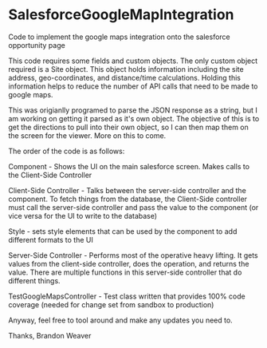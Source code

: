 # SalesforceGoogleMapIntegration
Code to implement the google maps integration onto the salesforce opportunity page

This code requires some fields and custom objects. The only custom object required is a Site object. This object holds information including the site address, geo-coordinates, and distance/time calculations. Holding this information helps to reduce the number of API calls that need to be made to google maps.

This was origianlly programed to parse the JSON response as a string, but I am working on getting it parsed as it's own object. The objective of this is to get the directions to pull into their own object, so I can then map them on the screen for the viewer. More on this to come.

The order of the code is as follows:

Component - Shows the UI on the main salesforce screen. Makes calls to the Client-Side Controller

Client-Side Controller - Talks between the server-side controller and the component. To fetch things from the database, the Client-Side controller must call the server-side controller and pass the value to the component (or vice versa for the UI to write to the database)

Style - sets style elements that can be used by the component to add different formats to the UI

Server-Side Controller - Performs most of the operative heavy lifting. It gets values from the client-side controller, does the operation, and returns the value. There are multiple functions in this server-side controller that do different things.

TestGoogleMapsController - Test class written that provides 100% code coverage (needed for change set from sandbox to production)

Anyway, feel free to tool around and make any updates you need to.

Thanks,
Brandon Weaver
